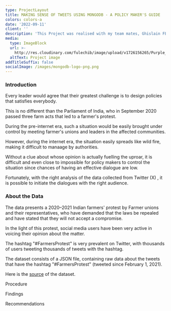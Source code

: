 ```yaml
---
type: ProjectLayout
title: MAKING SENSE OF TWEETS USING MONGODB - A POLICY MAKER'S GUIDE
colors: colors-a
date: '2022-09-11'
client: ''
description: 'This Project was realised with my team mates, Ghislain FEPESSI AND EVELINE SOH'
media:
  type: ImageBlock
  url: >-
    http://res.cloudinary.com/fulechib/image/upload/v1726156265/Purple_Gradient_Marketing_Analytics_Carousel_Instagram_Post_2_qzdndu.png
  altText: Project image
addTitleSuffix: false
socialImage: /images/mongodb-logo-png.png
---
```

### Introduction

Every leader would agree that their greatest challenge is to design policies that satisfies everybody. 

This is no different than the Parliament of India, who in September 2020 passed three farm acts that led to a farmer's protest. 

During the pre-internet era, such a situation would be easily brought under control by meeting farmer's unions and leaders in the affected communities.

However, during the internet era, the situation easily spreads like wild fire, making it difficult to manaage by authorities. 

Without a clue about whose opinion is actually fuelling the uproar, it is difficult and even close to impossible for policy makers to control the situation since chances of having an effective dialogue are low.

Fortunately, with the right analysis of the data collected from Twitter (X) , it is possible to initiate the dialogues with the right audience.



### About the Data

The data presents a 2020–2021 Indian farmers' protest by Farmer unions and their representatives, who  have demanded that the laws be repealed and have stated that they will not accept a compromise. 

In the light of this protest, social media users have been very active in voicing their opinion about the matter. 

The hashtag "#FarmersProtest" is very prevalent on Twitter, with thousands of users tweeting thousands of tweets with the hashtag.

The dataset consists of a JSON file, containing raw data about the tweets that have the hashtag "#FarmersProtest" (tweeted since February 1, 2021). 

Here is the [source](https://www.kaggle.com/datasets/prathamsharma123/farmers-protest-tweets-dataset-raw-json) of the dataset.



Procedure

Findings

Recommendations
